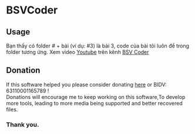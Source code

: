 # BSVCoder
## Usage
Bạn thấy có folder # + bài (ví dụ: #3) là bài 3, code của bài tôi luôn để trong folder tương ứng.
Xem video [Youtube](youtube.com/playlist?list=PLIdTPrZ007WmFL4DVa6pzY6kT4IMieiyb) trên kênh [BSV Coder](youtube.com/@BSVCoder)

## Donation
If this software helped you please consider donating [here](https://www.Paypal.me/BSVPay) or  BIDV: 63110001165789 !\
Donations will encourage me to keep working on this software,To develop more tools, leading to more media being supported and better recovered files.

### Thank you.
